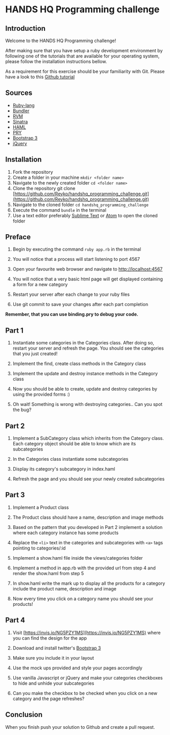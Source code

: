 # HANDS HQ Programming challenge

## Introduction

Welcome to the HANDS HQ Programming challenge!

After making sure that you have setup a ruby development environment by following one of the tutorials that are available for your operating system, please follow the installation instructions bellow. 

As a requirement for this exercise should be your familiarity with Git. Please have a look to this [Github tutorial](https://guides.github.com/activities/hello-world/)

## Sources 

* [Ruby-lang](https://www.ruby-lang.org/en/documentation/installation/)
* [Bundler](http://bundler.io/)
* [RVM](https://rvm.io/)
* [Sinatra](http://www.sinatrarb.com/)
* [HAML](http://haml.info/)
* [PRY](http://pryrepl.org/)
* [Bootstrap 3](http://getbootstrap.com/)
* [jQuery](https://jquery.com/)

## Installation

1. Fork the repository 
2. Create a folder in your machine `mkdir <folder name>`
3. Navigate to the newly created folder `cd <folder name>`
4. Clone the repository git clone [https://github.com/Reyko/handshq_programming_challenge.git](https://github.com/Reyko/handshq_programming_challenge.git)
5. Navigate to the cloned folder `cd handshq_programming_challenge`
6. Execute the command `bundle` in the terminal
7. Use a text editor preferably [Sublime Text](http://www.sublimetext.com/) or [Atom](https://atom.io/) to open the cloned folder

## Preface

1. Begin by executing the command `ruby app.rb` in the terminal

2. You will notice that a process will start listening to port 4567

3. Open your favourite web browser and navigate to [http://localhost:4567](http://localhost:4567)

4. You will notice that a very basic html page will get displayed containing a form for a new category

5. Restart your server after each change to your ruby files

6. Use git commit to save your changes after each part completion

**Remember, that you can use binding.pry to debug your code.**

## Part 1

1. Instantiate some categories in the Categories class. After doing so, restart your server and refresh the page.
  You should see the categories that you just created!

2. Implement the find, create class methods in the Category class
  
3. Implement the update and destroy instance methods in the Category class
  
4. Now you should be able to create, update and destroy categories by using the provided forms :)

5. Oh wait! Something is wrong with destroying categories.. Can you spot the bug?

## Part 2

1. Implement a SubCategory class which inherits from the Category class. Each category object should be able to
   know which are its subcategories

2. In the Categories class instantiate some subcategories

3. Display its category's subcategory in index.haml

4. Refresh the page and you should see your newly created subcategories

## Part 3

1. Implement a Product class 

2. The Product class should have a name, description and image methods

3. Based on the pattern that you developed in Part 2 implement a solution where each category instance has some products

4. Replace the `<li>` text in the categories and subcategories with `<a>` tags pointing to categories/:id

5. Implement a show.haml file inside the views/categories folder

6. Implement a method in app.rb with the provided url from step 4 and render the show.haml from step 5

7. In show.haml write the mark up to display all the products for a category include the product name, description and      image

8. Now every time you click on a category name you should see your products! 

## Part 4

1. Visit [https://invis.io/NG5PZY1MS](https://invis.io/NG5PZY1MS) where you can find the design for the app

2. Download and install twitter's [Bootstrap 3](http://getbootstrap.com/)

3. Make sure you include it in your layout

4. Use the mock ups provided and style your pages accordingly 

5. Use vanilla Javascript or jQuery and make your categories checkboxes to hide and unhide your subcategories

6. Can you make the checkbox to be checked when you click on a new category and the page refreshes?

## Conclusion

When you finish push your solution to Github and create a pull request. 
 
